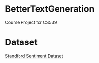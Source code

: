 # BetterTextGeneration
Course Project for CS539

# Dataset
[Standford Sentiment Dataset](ai.stanford.edu/~amaas/data/sentiment/)
